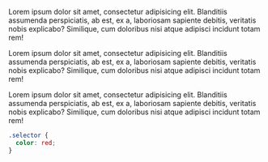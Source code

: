 Lorem ipsum dolor sit amet, consectetur adipisicing elit. Blanditiis assumenda perspiciatis, ab est, ex a, laboriosam sapiente debitis, veritatis nobis explicabo? Similique, cum doloribus nisi atque adipisci incidunt totam rem!

Lorem ipsum dolor sit amet, consectetur adipisicing elit. Blanditiis assumenda perspiciatis, ab est, ex a, laboriosam sapiente debitis, veritatis nobis explicabo? Similique, cum doloribus nisi atque adipisci incidunt totam rem!

Lorem ipsum dolor sit amet, consectetur adipisicing elit. Blanditiis assumenda perspiciatis, ab est, ex a, laboriosam sapiente debitis, veritatis nobis explicabo? Similique, cum doloribus nisi atque adipisci incidunt totam rem!

~~~css
.selector {
  color: red;
}
~~~